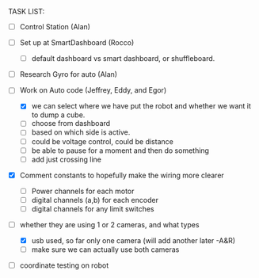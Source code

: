 TASK LIST:

- [ ] Control Station (Alan)

- [ ] Set up at SmartDashboard (Rocco)
  - [ ] default dashboard vs smart dashboard, or shuffleboard. 
- [ ] Research Gyro for auto (Alan)
- [ ] Work on Auto code (Jeffrey, Eddy, and Egor)
  - [x] we can select where we have put the robot and whether we want it to dump a cube.
  - [ ] choose from dashboard
  - [ ] based on which side is active.
  - [ ] could be voltage control, could be distance
  - [ ] be able to pause for a moment and then do something
  - [ ] add just crossing line
  
- [x] Comment constants to hopefully make the wiring more clearer 
  - [ ] Power channels for each motor
  - [ ] digital channels (a,b) for each encoder
  - [ ] digital channels for any limit switches
  
- [ ] whether they are using 1 or 2 cameras, and what types 
    - [x] usb used, so far only one camera (will add another later -A&R)
    - [ ] make sure we can actually use both cameras
- [ ] coordinate testing on robot
